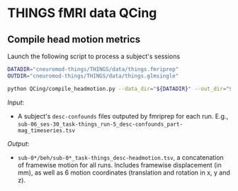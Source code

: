 THINGS fMRI data QCing
================================

## Compile head motion metrics

Launch the following script to process a subject's sessions
```bash
DATADIR="cneuromod-things/THINGS/data/things.fmriprep"
OUTDIR="cneuromod-things/THINGS/data/things.glmsingle"

python QCing/compile_headmotion.py --data_dir="${DATADIR}" --out_dir="${OUTDIR}" --sub="01"
```


*Input*:

- A subject's ``desc-confounds`` files outputed by fmriprep for each run. E.g., ``sub-06_ses-30_task-things_run-5_desc-confounds_part-mag_timeseries.tsv``

*Output*:

- ``sub-0*/beh/sub-0*_task-things_desc-headmotion.tsv``, a concatenation of framewise motion for all runs. Includes framewise displacement (in mm), as well as 6 motion coordinates (translation and rotation in x, y and z).
